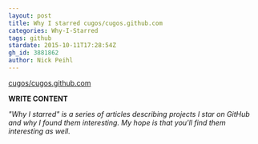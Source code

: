 ```yaml
---
layout: post
title: Why I starred cugos/cugos.github.com
categories: Why-I-Starred
tags: github
stardate: 2015-10-11T17:28:54Z
gh_id: 3881862
author: Nick Peihl
---
```


[cugos/cugos.github.com](https://github.com/cugos/cugos.github.com)

**WRITE CONTENT**

*"Why I starred" is a series of articles describing projects I star on GitHub and why I found them interesting. My hope is that you'll find them interesting as well.*

